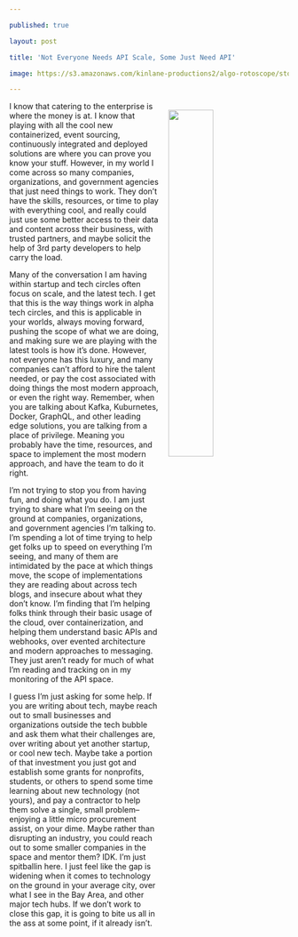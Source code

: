 ---
published: true
layout: post
title: 'Not Everyone Needs API Scale, Some Just Need API'
image: https://s3.amazonaws.com/kinlane-productions2/algo-rotoscope/stories/old-yellow-house.jpg
---

<p><img src="https://s3.amazonaws.com/kinlane-productions2/algo-rotoscope/stories/old-yellow-house.jpg" align="right" width="40%" style="padding: 15px;" />
<p>I know that catering to the enterprise is where the money is at. I know that playing with all the cool new containerized, event sourcing, continuously integrated and deployed solutions are where you can prove you know your stuff. However, in my world I come across so many companies, organizations, and government agencies that just need things to work. They don’t have the skills, resources, or time to play with everything cool, and really could just use some better access to their data and content across their business, with trusted partners, and maybe solicit the help of 3rd party developers to help carry the load.

<p>Many of the conversation I am having within startup and tech circles often focus on scale, and the latest tech. I get that this is the way things work in alpha tech circles, and this is applicable in your worlds, always moving forward, pushing the scope of what we are doing, and making sure we are playing with the latest tools is how it’s done. However, not everyone has this luxury, and many companies can’t afford to hire the talent needed, or pay the cost associated with doing things the most modern approach, or even the right way. Remember, when you are talking about Kafka, Kuburnetes, Docker, GraphQL, and other leading edge solutions, you are talking from a place of privilege. Meaning you probably have the time, resources, and space to implement the most modern approach, and have the team to do it right.

<p>I’m not trying to stop you from having fun, and doing what you do. I am just trying to share what I’m seeing on the ground at companies, organizations, and government agencies I’m talking to. I’m spending a lot of time trying to help get folks up to speed on everything I’m seeing, and many of them are intimidated by the pace at which things move, the scope of implementations they are reading about across tech blogs, and insecure about what they don’t know. I’m finding that I’m helping folks think through their basic usage of the cloud, over containerization, and helping them understand basic APIs and webhooks, over evented architecture and modern approaches to messaging. They just aren’t ready for much of what I’m reading and tracking on in my monitoring of the API space.

<p>I guess I’m just asking for some help. If you are writing about tech, maybe reach out to small businesses and organizations outside the tech bubble and ask them what their challenges are, over writing about yet another startup, or cool new tech. Maybe take a portion of that investment you just got and establish some grants for nonprofits, students, or others to spend some time learning about new technology (not yours), and pay a contractor to help them solve a single, small problem–enjoying a little micro procurement assist, on your dime. Maybe rather than disrupting an industry, you could reach out to some smaller companies in the space and mentor them? IDK. I’m just spitballin here. I just feel like the gap is widening when it comes to technology on the ground in your average city, over what I see in the Bay Area, and other major tech hubs. If we don’t work to close this gap, it is going to bite us all in the ass at some point, if it already isn’t.


